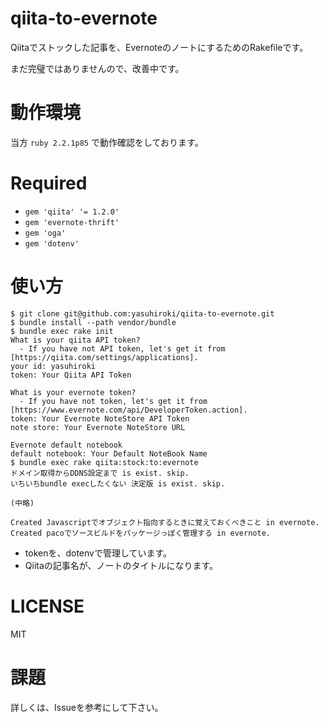 # qiita-to-evernote

Qiitaでストックした記事を、EvernoteのノートにするためのRakefileです。

まだ完璧ではありませんので、改善中です。

# 動作環境

当方 `ruby 2.2.1p85` で動作確認をしております。

# Required

* `gem 'qiita' '= 1.2.0'`
* `gem 'evernote-thrift'`
* `gem 'oga'`
* `gem 'dotenv'`

# 使い方

```
$ git clone git@github.com:yasuhiroki/qiita-to-evernote.git
$ bundle install --path vendor/bundle
$ bundle exec rake init
What is your qiita API token?
  - If you have not API token, let's get it from [https://qiita.com/settings/applications].
your id: yasuhiroki
token: Your Qiita API Token

What is your evernote token?
  - If you have not token, let's get it from [https://www.evernote.com/api/DeveloperToken.action].
token: Your Evernote NoteStore API Token
note store: Your Evernote NoteStore URL

Evernote default notebook
default notebook: Your Default NoteBook Name
$ bundle exec rake qiita:stock:to:evernote
ドメイン取得からDDNS設定まで is exist. skip.
いちいちbundle execしたくない 決定版 is exist. skip.

(中略)

Created Javascriptでオブジェクト指向するときに覚えておくべきこと in evernote.
Created pacoでソースビルドをパッケージっぽく管理する in evernote.
```

* tokenを、dotenvで管理しています。
* Qiitaの記事名が、ノートのタイトルになります。

# LICENSE

MIT

# 課題

詳しくは、Issueを参考にして下さい。
